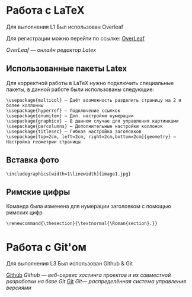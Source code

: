 # Работа с LaTeX 

Для выполнения L1
Был использован Overleaf

Для регистрации можно перейти по ссылке:
[OverLeaf](https://www.overleaf.com)

*OverLeaf — онлайн редактор Latex* 

## Использованные пакеты Latex

Для корректной работы в LaTeX нужно подключить специальные пакеты, в данной работе были использованы следующие:

```\usepackage{fontspec} — Управляет шрифтом документа
\usepackage{multicol} — Даёт возможность разделить страницу на 2 и более коллонны
\usepackage{hyperref} — Подключение ссылкок 
\usepackage{enumitem} — Доп. настройки нумерации
\usepackage{graphicx} — В данном случае для управления картинками 
\usepackage{parcolumns} — Дополнительные настройки коллонок 
\usepackage{titlesec} — Гибкая настройка заголовков 
\usepackage[top=2cm, left=2cm, right=2cm,bottom=2cm]{geometry} — Настройка геометрии страницы
```

## Вставка фото

```\includegraphics[width=1\linewidth]{image1.jpg}```

## Римские цифры
Команда была изменена для нумерации заголовком с помощью римских цифр

```\renewcommand{\thesection}{\textnormal{\Roman{section}.}}```

# Работа с Git'ом

Для выполнения L3
Был использован Github & Git

[Github](https://github.com/)
*Github — веб-сервис хостинга проектов и их совместной разработки на базе Git*
[Git](https://git-scm.com/)
*Git— распределённая система управления версиями*






